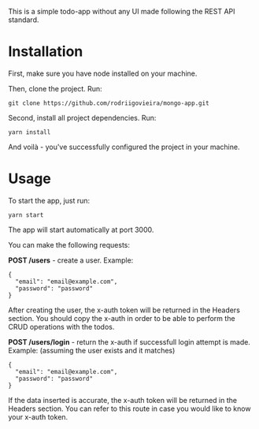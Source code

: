 This is a simple todo-app without any UI made following the REST API standard.

# Installation 

First, make sure you have node installed on your machine.

Then, clone the project. Run:

```
git clone https://github.com/rodriigovieira/mongo-app.git
```

Second, install all project dependencies. Run:

```
yarn install
```

And voilà - you've successfully configured the project in your machine.

# Usage

To start the app, just run:

```
yarn start
```

The app will start automatically at port 3000.

You can make the following requests:

**POST /users** - create a user. Example:

```
{
  "email": "email@example.com",
  "password": "password"
}
```

After creating the user, the x-auth token will be returned in the Headers section. You should copy the x-auth in order to be able to perform the CRUD operations with the todos.

**POST /users/login** - return the x-auth if successfull login attempt is made. Example: (assuming the user exists and it matches)

```
{
  "email": "email@example.com",
  "password": "password"
}
```

If the data inserted is accurate, the x-auth token will be returned in the Headers section. You can refer to this route in case you would like to know your x-auth token.


